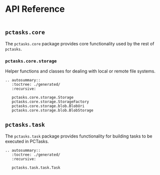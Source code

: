 # API Reference

```{currentmodule} pctasks
```

## `pctasks.core`

The `pctasks.core` package provides core functionality used by the rest of `pctasks`.

### `pctasks.core.storage`

Helper functions and classes for dealing with local or remote file systems.

```{eval-rst}
.. autosummary::
   :toctree: ./generated/
   :recursive:

   pctasks.core.storage.Storage
   pctasks.core.storage.StorageFactory
   pctasks.core.storage.blob.BlobUri
   pctasks.core.storage.blob.BlobStorage
```

## `pctasks.task`

The `pctasks.task` package provides functionality for building tasks to be executed in PCTasks.

```{eval-rst}
.. autosummary::
   :toctree: ./generated/
   :recursive:

   pctasks.task.task.Task
```
